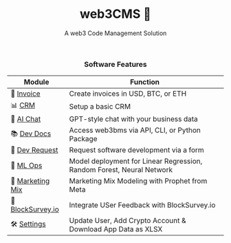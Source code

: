 <center>

# web3CMS 💾
A web3 Code Management Solution

</center>

<br>

<center>

### Software Features

</center>

<center>

| Module              | Function                                    |
|--------------------|--------------------------------------------|
| 📑 [Invoice](https://web3cms.majesticcoding.com/?page=invoice)           | Create invoices in USD, BTC, or ETH            |
| 📊 [CRM](https://web3cms.majesticcoding.com/?page=crm)              | Setup a basic CRM                               |
| 💬 [AI Chat](https://web3cms.majesticcoding.com/?page=ai_chat)            | GPT-style chat with your business data         |
| 📚 [Dev Docs](https://web3cms.majesticcoding.com/?page=developer_docs)     | Access web3bms via API, CLI, or Python Package  |
| 🚀 [Dev Request](https://web3cms.streamlit.app/?page=developer_request) | Request software development via a form        |
| 👾 [ML Ops](https://web3cms.majesticcoding.com/?page=ml_ops)    | Model deployment for Linear Regression, Random Forest, Neural Network |
| 🎯 [Marketing Mix](https://web3cms.majesticcoding.com/?page=mmm)    | Marketing Mix Modeling with Prophet from Meta |
| 🔗 [BlockSurvey.io](https://web3cms.majesticcoding.com/?page=block_survey)     | Integrate USer Feedback with BlockSurvey.io |
| 🛠️ [Settings](https://web3cms.majesticcoding.com/?page=account_settings)     | Update User, Add Crypto Account & Download App Data as XLSX |

</center>
